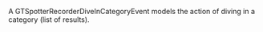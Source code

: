 A GTSpotterRecorderDiveInCategoryEvent  models the action of  diving in a category (list of results).
